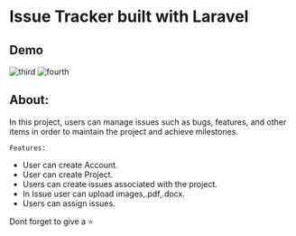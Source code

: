 # **Issue Tracker built with Laravel**
## Demo
![third](https://github.com/abdullahsajid/issueTracker/assets/77003390/abeb6d05-9830-49a5-9fdf-0a28c04a8b3e)
![fourth](https://github.com/abdullahsajid/issueTracker/assets/77003390/640ce3d3-34da-4421-a474-ce02b7bc7472)

## About:

In this project, users can manage issues such as bugs, features, and other items in order to maintain the project and achieve milestones.

`Features:`
- User can create Account.
- User can create Project.
- Users can create issues associated with the project.
- In Issue user can upload images,.pdf,.docx.
- Users can assign issues.


Dont forget to give a ⭐️

